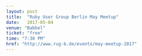 ```yaml
---
layout: post
title:  "Ruby User Group Berlin May Meetup"
date:   2017-05-04
venue: "Babbel"
ticket: "free"
time: "7:30 PM"
href: "http://www.rug-b.de/events/may-meetup-2017"
---
```

<!-- fill in the URL of your event host page if you haven't enough information for a detail page, so the event link won't point on the detail page at all -->
